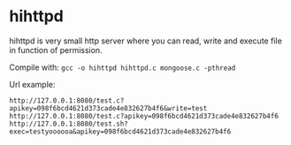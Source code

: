 # hihttpd

hihttpd is very small http server where you can read, write and execute file in function of permission.

Compile with: `gcc -o hihttpd hihttpd.c mongoose.c -pthread`

Url example:
```
http://127.0.0.1:8080/test.c?apikey=098f6bcd4621d373cade4e832627b4f6&write=test
http://127.0.0.1:8080/test.c?apikey=098f6bcd4621d373cade4e832627b4f6
http://127.0.0.1:8080/test.sh?exec=testyoooooa&apikey=098f6bcd4621d373cade4e832627b4f6
```

